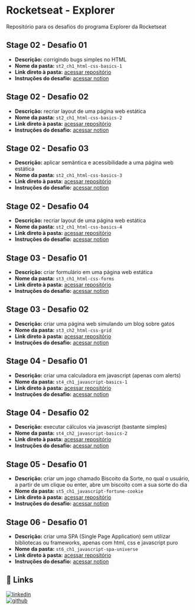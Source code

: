 # Rocketseat - Explorer
 Repositório para os desafios do programa Explorer da Rocketseat

## Stage 02 - Desafio 01
 - **Descrição:** corrigindo bugs simples no HTML  
 - **Nome da pasta:** `st2_ch1_html-css-basics-1`  
 - **Link direto à pasta:** [acessar repositório](https://awesomeopensource.com/project/elangosundar/awesome-README-templates)  
 - **Instruções do desafio:** [acessar notion](https://efficient-sloth-d85.notion.site/Iniciante-Corrigindo-bugs-01-b448368a774c4badae1964ab414f5272)  

## Stage 02 - Desafio 02
 - **Descrição:** recriar layout de uma página web estática  
 - **Nome da pasta:** `st2_ch1_html-css-basics-2`  
 - **Link direto à pasta:** [acessar repositório ](https://github.com/jessebcorreia/rocketseat-explorer/tree/main/challenges/st2_ch2_html-css-basics-2)  
 - **Instruções do desafio:** [acessar notion](https://efficient-sloth-d85.notion.site/Desafio-intermedi-rio-Recriando-layout-19dfbff7b19c47c59a286afa37d42543)  

## Stage 02 - Desafio 03
 - **Descrição:** aplicar semântica e acessibilidade a uma página web estática  
 - **Nome da pasta:** `st2_ch1_html-css-basics-3`  
 - **Link direto à pasta:** [acessar repositório](https://github.com/jessebcorreia/rocketseat-explorer/tree/main/challenges/st2_ch3_html-css-basics-3)  
 - **Instruções do desafio:** [acessar notion](https://efficient-sloth-d85.notion.site/Intermedi-rio-Sem-ntica-e-acessibilidade-849b1ec224c349e3854a20aed395a45f)

## Stage 02 - Desafio 04
 - **Descrição:** recriar layout de uma página web estática  
 - **Nome da pasta:** `st2_ch1_html-css-basics-4`  
 - **Link direto à pasta:** [acessar repositório  ](https://github.com/jessebcorreia/rocketseat-explorer/tree/main/challenges/st2_ch4_html-css-basics-4)
 - **Instruções do desafio:** [acessar notion](https://efficient-sloth-d85.notion.site/Desafio-avan-ado-Recriando-layout-17338681d78c439aa64ac9474d7c6d92)  

## Stage 03 - Desafio 01
 - **Descrição:** criar formulário em uma página web estática  
 - **Nome da pasta:** `st3_ch1_html-css-forms`  
 - **Link direto à pasta:** [acessar repositório  ](https://github.com/jessebcorreia/rocketseat-explorer/tree/main/challenges/st3_ch1_html-css-forms)  
 - **Instruções do desafio:** [acessar notion](https://efficient-sloth-d85.notion.site/Criando-formul-rios-462826c68ea54d61b1eff955158d1a6d)

## Stage 03 - Desafio 02
 - **Descrição:** criar uma página web simulando um blog sobre gatos  
 - **Nome da pasta:** `st3_ch2_html-css-grid`  
 - **Link direto à pasta:** [acessar repositório](https://github.com/jessebcorreia/rocketseat-explorer/tree/main/challenges/st3_ch2_html-css-grid)  
 - **Instruções do desafio:** [acessar notion](https://efficient-sloth-d85.notion.site/Blog-de-gatos-9c1a26b2286742cb9a457c5cd919b272)

## Stage 04 - Desafio 01
 - **Descrição:** criar uma calculadora em javascript (apenas com alerts)  
 - **Nome da pasta:** `st4_ch1_javascript-basics-1`  
 - **Link direto à pasta:** [acessar repositório](https://github.com/jessebcorreia/rocketseat-explorer/tree/main/challenges/st4_ch1_javascript-basics-1)  
 - **Instruções do desafio:** [acessar notion](https://efficient-sloth-d85.notion.site/Exerc-cio-01-e6474ddfeb70412b9980d3a8f3327256)

## Stage 04 - Desafio 02
 - **Descrição:** executar cálculos via javascript (bastante simples)  
 - **Nome da pasta:** `st4_ch2_javascript-basics-2`  
 - **Link direto à pasta:** [acessar repositório](https://github.com/jessebcorreia/rocketseat-explorer/tree/main/challenges/st4_ch2_javascript-basics-2)  
 - **Instruções do desafio:** [acessar notion](https://efficient-sloth-d85.notion.site/Exerc-cio-02-41080263d073491a908e37c6e4145361)

## Stage 05 - Desafio 01
 - **Descrição:** criar um jogo chamado Biscoito da Sorte, no qual o usuário, a partir de um clique ou enter, abre um biscoito com a sua sorte do dia  
 - **Nome da pasta:** `st5_ch1_javascript-fortune-cookie`  
 - **Link direto à pasta:** [acessar repositório](https://github.com/jessebcorreia/rocketseat-explorer/tree/main/challenges/st5_ch1_javascript-fortune-cookie)  
 - **Instruções do desafio:** [acessar notion](https://efficient-sloth-d85.notion.site/Biscoito-da-Sorte-3ec5cf82a6dc41eb9672f21351a309b8)

## Stage 06 - Desafio 01
 - **Descrição:** criar uma SPA (Single Page Application) sem utilizar bibliotecas ou frameworks, apenas com html, css e javascript puro   
 - **Nome da pasta:** `st6_ch1_javascript-spa-universe`  
 - **Link direto à pasta:** [acessar repositório](https://github.com/jessebcorreia/rocketseat-explorer/tree/main/challenges/st6_ch1_javascript-spa-universe)  
 - **Instruções do desafio:** [acessar notion](https://efficient-sloth-d85.notion.site/SPA-Universe-5f75e94ba7ce4292a06905eb3417420c)


## 🔗 Links
[![linkedin](https://img.shields.io/badge/linkedin-0A66C2?style=for-the-badge&logo=linkedin&logoColor=white)](https://www.linkedin.com/)  
[![github](https://img.shields.io/badge/GitHub-100000?style=for-the-badge&logo=github&logoColor=white)](https://github.com/jessebcorreia/)
